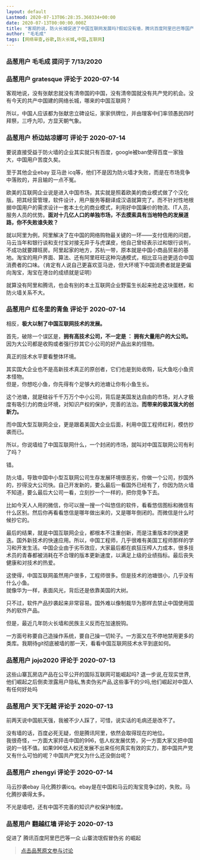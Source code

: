 ```yaml
---
layout: default
Lastmod: 2020-07-13T06:28:35.360334+00:00
date: 2020-07-13T00:00:00.000Z
title: "客观的说，防火长城促进了中国互联网发展吗?假如没有墙，腾讯百度阿里巴巴等国产企业还能崛起吗?"
author: "毛毛成"
tags: [网络审查,谷歌,防火长城,中国,互联网]
---
```



### 品葱用户 **毛毛成** 提问于 7/13/2020
    

    
                

### 品葱用户 **gratesque** 评论于 2020-07-14
        
客观地说，没有张献忠就没有清帝国的中国，没有清帝国就没有共产党的机会。没有今天的共产中国建的网络长城，哪来的中国互联网？  
  
所以，中国人应该都为张献忠立碑设坛，家家供牌位，并由理客中们率领愚民四时拜祭，三呼九叩，方显天朝气象。
        
                

### 品葱用户 **桥边姑凉娜可** 评论于 2020-07-14
        
要说直接受益于防火墙的企业其实就只有百度，google被ban使得百度一家独大，中国用户苦度久矣。  
  
至于其他企业ebay 亚马逊 icq等，他们不是因为防火墙才失败，而是在市场竞争中落败的，并且输的一点不冤。  
  
欧美的互联网企业说是进入中国市场，其实就是照着欧美的商业模式做了个汉化版。把其经营管理，软件设计，用户服务等翻译成汉语就算完了。而不针对性地根据中国用户的需求设计一套本土化的商业模式，利用好中国廉价的物流、IT人员，服务人员的优势。**面对十几亿人口的单独市场，不去摸索具有当地特色的发展道路，你不失败谁失败？**  
  
就以阿里为例，阿里解决了在中国的网络购物最关键的一环——支付信用的问题，马云当年和银行谈和支付宝对接无异于与虎谋皮，他自己曾经表示过和银行谈判，不成功就要蹲班房。阿里起家的地方，苏杭一带，原本就是中国小商品贸易的基地。淘宝的用户界面、算法、还有阿里旺旺这种沟通模式，相比亚马逊更适合中国消费者的口味。（肯定有人说自己更喜欢亚马逊，但大环境下中国消费者就是更偏向淘宝，淘宝在港台的成绩就是证明）  
  
就算没有阿里和腾讯，也会有别的本土互联网企业野蛮生长起来抢走这块蛋糕，和防火墙关系不大。
        
                

### 品葱用户 **红冬里的青鱼** 评论于 2020-07-14
        
相反，**极大以制了中国互联网技术的发展。**  
  
首先，破除一个误区是，**拥有高技术公司，不一定是 ： 拥有大量用户的大公司。**  
因为大公司都是收购或者强行抄其它小公司的好产品出来的怪物。  
  
真正的技术水平要看整体环境。  
  
其实国大企业也不是高新技术真正的原创者，它们也是到处收购，玩大鱼吃小鱼资本怪物。  
但是，你想吃小鱼，你先得有个足够大的池塘让你有小鱼生长。  
  
这个池塘，就是硅谷千千万万个中小公司，背后是美国发达自由的市场，对人才极度有吸引力的商业环境，对知识产权的保护，完善的法治。**而带来的极其强大的创新力。**  
  
而中国大型互联网企业，更是跟着美国大企业后面，利用中国工程师红利，模仿抄袭而已。  
  
所以，你说墙给了中国互联网什么，一个封闭的市场，就叫对中国互联网公司有利了吗？  
  
错。  
  
防火墙，导致中国中小型互联网公司生存发展环境很恶劣，你做一个公司，抄国外的，抄得没大公司快。自己开发新的，要么最后一看国外已经有了，你因为防火墙不知道，要么最后大公司一看，立刻抄一个一样的，把你竞争下去。  
  
比如今天人人用的微信，你可以搜一搜一个叫悠信的软件，看看悠信图标和微信有什么区别。然后你再看看悠信是哪年做出来的，又是哪年倒闭的。而微信是什么时候抄它的。  
  
最后的结果，就是中国互联网企业，都根本不注重创新，而是注重版本的快速更迭。国外新技术的快速应用。所以，中国工程师，几乎很难有美国工程师那样的学习和开发生活。中国企业由于劣币效应，大家最后都在疯狂压榨人力成本，很多技术员的青春都被消耗在不合理的版本更新速度，以满足上级的业绩指标。最后丧失健康和对技术的热爱。  
  
这使得，中国互联网虽然用户很多，工程师很多。但是技术的池塘很小，几乎没有什么小鱼。  
就像华为一样，表面风光，背后还是依靠美国的大树。  
  
只不过，软件产品抄袭起来非常容易。国外难以像制裁华为那样去禁止中国使用国外的软件产品。  
  
但是，最近几年防火长墙和民族主义反而在加速脱钩。  
  
一方面号称要自己造操作系统，要自己操一切轮子。一方面又在不停地禁用更多的类库。我期待git彻底被墙的那一天，看看中国互联网技术水平到底如何。
        
                

### 品葱用户 **jojo2020** 评论于 2020-07-13
        
这些山寨瓦房店产品在公平公开的国际互联网可能崛起吗? 退一步说,在现实世界,他们崛起之后倒卖泄露用户隐私,售卖伪劣产品,这些事干的少吗,他们崛起对中国人有任何好处吗
        
                

### 品葱用户 **天下无贼** 评论于 2020-07-13
        
前两天说中国航天强，我被不少人踩了，可惜，说实话的毛病还是改不了。  
  
没有墙的话，百度必死无疑，但是腾讯阿里，依然会取得现在的地位。  
我很奇怪，一方面大家抨击中国的996，低人权发展优势，另一方面大家又把中国说的一钱不值。如果996低人权还发展不出来任何真实有效的实力，那中国共产党又有什么可怕的呢？中国共产党又为什么还没倒台呢？
        
                

### 品葱用户 **zhengyi** 评论于 2020-07-14
        
马云抄袭ebay 马化腾抄袭icq。ebay是在中国和马云的淘宝竞争过的，失败。马化腾抄袭得太多。  
  
不光是墙吧，还有中国不完善的知识产权保护制度。
        
                

### 品葱用户 **翻越红墙** 评论于 2020-07-13
        
促进了 腾讯百度阿里巴巴等一众 山寨流氓假冒伪劣 的崛起
        
                





> [点击品葱原文参与讨论](https://pincong.rocks/question/28443)

